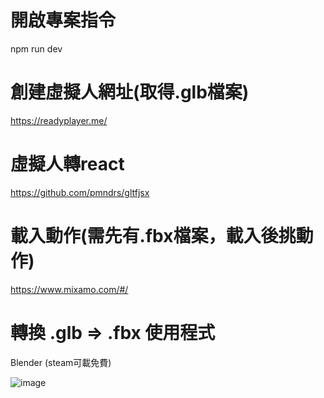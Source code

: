 # 開啟專案指令
npm run dev

# 創建虛擬人網址(取得.glb檔案)
https://readyplayer.me/

# 虛擬人轉react
https://github.com/pmndrs/gltfjsx

# 載入動作(需先有.fbx檔案，載入後挑動作)
https://www.mixamo.com/#/

# 轉換 .glb => .fbx 使用程式
Blender (steam可載免費)

![image](https://user-images.githubusercontent.com/6551176/221732091-23ee52cb-4150-42fa-b998-43628d7a6b0d.png)
